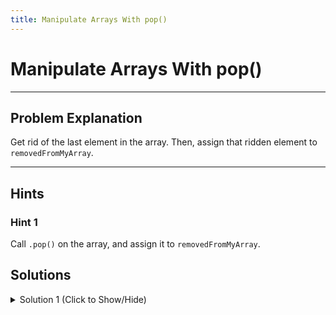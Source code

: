```yaml
---
title: Manipulate Arrays With pop()
---
```

# Manipulate Arrays With pop()

---
## Problem Explanation

Get rid of the last element in the array. Then, assign that ridden element to `removedFromMyArray`.


---
## Hints

### Hint 1

Call `.pop()` on the array, and assign it to `removedFromMyArray`.

## Solutions

<details><summary>Solution 1 (Click to Show/Hide)</summary>

```javascript
var removedFromMyArray = myArray.pop();

var arr = [1, 2, 3, 4, 5];
arr.pop(); // This got rid of 5
```
</details>
